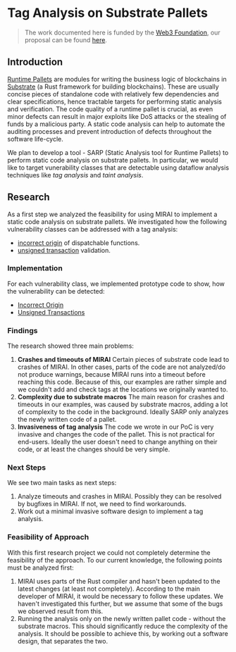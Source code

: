 # Tag Analysis on Substrate Pallets

>The work documented here is funded by the [Web3 Foundation](https://github.com/w3f/Grants-Program/tree/master), our proposal can be found [here](https://github.com/w3f/Grants-Program/blob/master/applications/sarp-basic-functionality.md).

## Introduction

[Runtime Pallets](https://docs.substrate.io/learn/runtime-development/) are modules for writing the business logic of blockchains in [Substrate](https://github.com/paritytech/substrate) (a Rust framework for building blockchains). These are usually concise pieces of standalone code with relatively few dependencies and clear specifications, hence tractable targets for performing static analysis and verification. The code quality of a runtime pallet is crucial, as even minor defects can result in major exploits like DoS attacks or the stealing of funds by a malicious party. A static code analysis can help to automate the auditing processes and prevent introduction of defects throughout the software life-cycle.

We plan to develop a tool - SARP (Static Analysis tool for Runtime Pallets) to perform static code analysis on substrate pallets. In particular, we would like to target vunerability classes that are detectable using dataflow analysis techniques like *tag analysis* and *taint analysis*.

## Research
As a first step we analyzed the feasibility for using MIRAI to implement a static code analysis on substrate pallets. We investigated how the following vulnerability classes can be addressed with a tag analysis:

* [incorrect origin](https://github.com/bhargavbh/MIRAI/blob/main/substrate_examples/incorrect-origin/description.md) of dispatchable functions.
* [unsigned transaction](https://github.com/bhargavbh/MIRAI/blob/main/substrate_examples/unsigned-transaction/description.md) validation.

### Implementation
For each vulnerability class, we implemented prototype code to show, how the vulnerability can be detected:
* [Incorrect Origin](pallet_template/README.md)
* [Unsigned Transactions](offchain-worker/README.md)

### Findings
The research showed three main problems:
1. **Crashes and timeouts of MIRAI** Certain pieces of substrate code lead to crashes of MIRAI. In other cases, parts of the code are not analyzed/do not produce warnings, because MIRAI runs into a timeout before reaching this code. Because of this, our examples are rather simple and we couldn't add and check tags at the locations we originally wanted to.
2. **Complexity due to substrate macros** The main reason for crashes and timeouts in our examples, was caused by substrate macros, adding a lot of complexity to the code in the background. Ideally SARP only analyzes the newly written code of a pallet.
4. **Invasiveness of tag analysis** The code we wrote in our PoC is very invasive and changes the code of the pallet. This is not practical for end-users. Ideally the user doesn't need to change anything on their code, or at least the changes should be very simple.

### Next Steps
We see two main tasks as next steps:
1. Analyze timeouts and crashes in MIRAI. Possibly they can be resolved by bugfixes in MIRAI. If not, we need to find workarounds.
2. Work out a minimal invasive software design to implement a tag analysis.

### Feasibility of Approach
With this first research project we could not completely determine the feasibility of the approach. To our current knowledge, the following points must be analyzed first:
1. MIRAI uses parts of the Rust compiler and hasn't been updated to the latest changes (at least not completely). According to the main developer of MIRAI, it would be necessary to follow these updates. We haven't investigated this further, but we assume that some of the bugs we observed result from this.
2. Running the analysis only on the newly written pallet code - without the substrate macros. This should significantly reduce the complexity of the analysis. It should be possible to achieve this, by working out a software design, that separates the two.